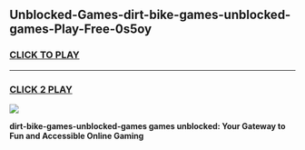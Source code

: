 
## Unblocked-Games-dirt-bike-games-unblocked-games-Play-Free-0s5oy
<h3>
<a href="https://premium76.site?title=dirt-bike-games-unblocked-games&ref=17A">CLICK TO PLAY</a></h3>
<hr>

<h3>
<a href="https://premium76.site?title=dirt-bike-games-unblocked-games&ref=17A">CLICK 2 PLAY</a>
  
</h3>

<a href="https://premium76.site?title=dirt-bike-games-unblocked-games&ref=17A"><img src="https://clearcache.store/games.png"></a>


**dirt-bike-games-unblocked-games games unblocked: Your Gateway to Fun and Accessible Online Gaming**
